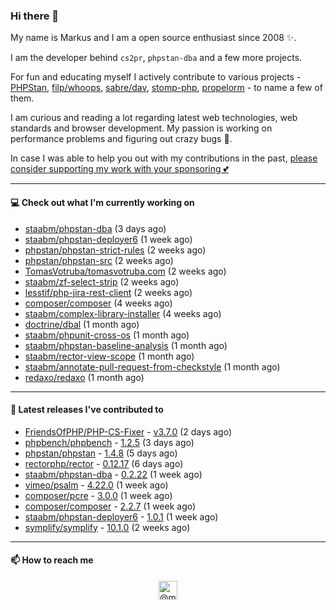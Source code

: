### Hi there 👋



My name is Markus and I am a open source enthusiast since 2008 ✨.

I am the developer behind `cs2pr`, `phpstan-dba` and a few more projects.

For fun and educating myself I actively contribute to various projects - [PHPStan](https://github.com/phpstan/phpstan-src), [filp/whoops](https://github.com/filp/whoops), [sabre/dav](https://github.com/sabre-io/dav), [stomp-php](https://github.com/stomp-php/stomp-php), [propelorm](https://github.com/propelorm) - to name a few of them.

I am curious and reading a lot regarding latest web technologies, web standards and browser development. My passion is working on performance problems and figuring out crazy bugs 🐜.

In case I was able to help you out with my contributions in the past, [please consider supporting my work with your sponsoring 💕](https://github.com/sponsors/staabm)


---

#### 💻 Check out what I'm currently working on

- [staabm/phpstan-dba](https://github.com/staabm/phpstan-dba) (3 days ago)
- [staabm/phpstan-deployer6](https://github.com/staabm/phpstan-deployer6) (1 week ago)
- [phpstan/phpstan-strict-rules](https://github.com/phpstan/phpstan-strict-rules) (2 weeks ago)
- [phpstan/phpstan-src](https://github.com/phpstan/phpstan-src) (2 weeks ago)
- [TomasVotruba/tomasvotruba.com](https://github.com/TomasVotruba/tomasvotruba.com) (2 weeks ago)
- [staabm/zf-select-strip](https://github.com/staabm/zf-select-strip) (2 weeks ago)
- [lesstif/php-jira-rest-client](https://github.com/lesstif/php-jira-rest-client) (2 weeks ago)
- [composer/composer](https://github.com/composer/composer) (4 weeks ago)
- [staabm/complex-library-installer](https://github.com/staabm/complex-library-installer) (4 weeks ago)
- [doctrine/dbal](https://github.com/doctrine/dbal) (1 month ago)
- [staabm/phpunit-cross-os](https://github.com/staabm/phpunit-cross-os) (1 month ago)
- [staabm/phpstan-baseline-analysis](https://github.com/staabm/phpstan-baseline-analysis) (1 month ago)
- [staabm/rector-view-scope](https://github.com/staabm/rector-view-scope) (1 month ago)
- [staabm/annotate-pull-request-from-checkstyle](https://github.com/staabm/annotate-pull-request-from-checkstyle) (1 month ago)
- [redaxo/redaxo](https://github.com/redaxo/redaxo) (1 month ago)

---

#### 🔭 Latest releases I've contributed to

- [FriendsOfPHP/PHP-CS-Fixer](https://github.com/FriendsOfPHP/PHP-CS-Fixer) - [v3.7.0](https://github.com/FriendsOfPHP/PHP-CS-Fixer/releases/tag/v3.7.0) (2 days ago)
- [phpbench/phpbench](https://github.com/phpbench/phpbench) - [1.2.5](https://github.com/phpbench/phpbench/releases/tag/1.2.5) (3 days ago)
- [phpstan/phpstan](https://github.com/phpstan/phpstan) - [1.4.8](https://github.com/phpstan/phpstan/releases/tag/1.4.8) (5 days ago)
- [rectorphp/rector](https://github.com/rectorphp/rector) - [0.12.17](https://github.com/rectorphp/rector/releases/tag/0.12.17) (6 days ago)
- [staabm/phpstan-dba](https://github.com/staabm/phpstan-dba) - [0.2.22](https://github.com/staabm/phpstan-dba/releases/tag/0.2.22) (1 week ago)
- [vimeo/psalm](https://github.com/vimeo/psalm) - [4.22.0](https://github.com/vimeo/psalm/releases/tag/4.22.0) (1 week ago)
- [composer/pcre](https://github.com/composer/pcre) - [3.0.0](https://github.com/composer/pcre/releases/tag/3.0.0) (1 week ago)
- [composer/composer](https://github.com/composer/composer) - [2.2.7](https://github.com/composer/composer/releases/tag/2.2.7) (1 week ago)
- [staabm/phpstan-deployer6](https://github.com/staabm/phpstan-deployer6) - [1.0.1](https://github.com/staabm/phpstan-deployer6/releases/tag/1.0.1) (1 week ago)
- [symplify/symplify](https://github.com/symplify/symplify) - [10.1.0](https://github.com/symplify/symplify/releases/tag/10.1.0) (2 weeks ago)

---

#### 📫 How to reach me

<p align="center">
<a href="https://twitter.com/@markusstaab" target="blank"><img align="center" src="https://cdn.jsdelivr.net/npm/simple-icons@3.0.1/icons/twitter.svg" alt="@markusstaab" height="30" width="30" /></a>
</p>
